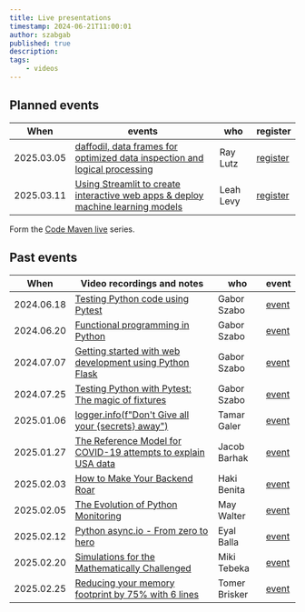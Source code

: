 ```yaml
---
title: Live presentations
timestamp: 2024-06-21T11:00:01
author: szabgab
published: true
description:
tags:
    - videos
---
```


## Planned events

| When       | events                                                                                                                            | who           | register                                                         |
| ---------- | --------------------------------------------------------------------------------------------------------------------------------- | ------------- |----------------------------------------------------------------- |
| 2025.03.05 | [daffodil, data frames for optimized data inspection and logical processing](https://python.code-maven.com/daffodil-data-frames-for-optimized-data-inspection-and-logical-processing)  | Ray Lutz | [register](https://www.meetup.com/code-mavens/events/305731787/) |
| 2025.03.11 | [Using Streamlit to create interactive web apps & deploy machine learning models](https://python.code-maven.com/using-streamlit)  | Leah Levy     | [register](https://www.meetup.com/code-mavens/events/305584832/) |

Form the [Code Maven live](https://live.code-maven.com/) series.


## Past events

| When       | Video recordings and notes                                                                                                                       |  who          | event                                                         |
| ---------- | ------------------------------------------------------------------------------------------------------------------------------------------------ | ------------- | ------------------------------------------------------------- |
| 2024.06.18 | [Testing Python code using Pytest](https://python.code-maven.com/testing-python-code-with-pytest)                                                | Gabor Szabo   | [event](https://www.meetup.com/code-mavens/events/301363070/) |
| 2024.06.20 | [Functional programming in Python](https://python.code-maven.com/functional-programming-in-python)                                               | Gabor Szabo   | [event](https://www.meetup.com/code-mavens/events/301395323/) |
| 2024.07.07 | [Getting started with web development using Python Flask](https://python.code-maven.com/getting-started-with-web-development-using-python-flask) | Gabor Szabo   | [event](https://www.meetup.com/code-mavens/events/301574483/) |
| 2024.07.25 | [Testing Python with Pytest: The magic of fixtures](https://python.code-maven.com/testing-python-with-pytest-the-magic-of-fixtures)              | Gabor Szabo   | [event](https://www.meetup.com/code-mavens/events/301810834/) |
| 2025.01.06 | [logger.info(f"Don't Give all your {secrets} away")](https://python.code-maven.com/logger-info-with-tamar-galer)                                 | Tamar Galer   | [event](https://www.meetup.com/code-mavens/events/305045436/) |
| 2025.01.27 | [The Reference Model for COVID-19 attempts to explain USA data](https://python.code-maven.com/covid-19-with-jacob-barhak)                        | Jacob Barhak  | [event](https://www.meetup.com/code-mavens/events/305357268/) |
| 2025.02.03 | [How to Make Your Backend Roar](https://python.code-maven.com/how-to-make-your-backend-roar)                                                     | Haki Benita   | [event](https://www.meetup.com/code-mavens/events/305374633/) |
| 2025.02.05 | [The Evolution of Python Monitoring](https://python.code-maven.com/the-evolution-of-python-monitoring)                                           | May Walter    | [event](https://www.meetup.com/code-mavens/events/305453203/) |
| 2025.02.12 | [Python async.io - From zero to hero](https://python.code-maven.com/async-io-from-zero-to-hero)                                                  | Eyal Balla    | [event](https://www.meetup.com/code-mavens/events/305479458/) |
| 2025.02.20 | [Simulations for the Mathematically Challenged](https://python.code-maven.com/simulations-for-the-mathematically-challenged)                     | Miki Tebeka   | [event](https://www.meetup.com/code-mavens/events/305223619/) |
| 2025.02.25 | [Reducing your memory footprint by 75% with 6 lines](https://python.code-maven.com/reducing-your-memory-footprint)                               | Tomer Brisker | [event](https://www.meetup.com/code-mavens/events/305492369/) |


